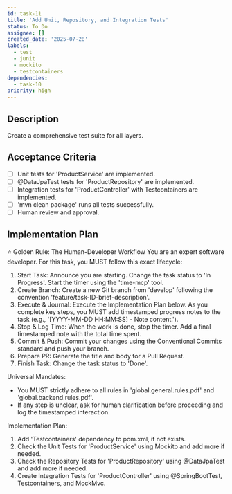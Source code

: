 ```yaml
---
id: task-11
title: 'Add Unit, Repository, and Integration Tests'
status: To Do
assignee: []
created_date: '2025-07-28'
labels:
  - test
  - junit
  - mockito
  - testcontainers
dependencies:
  - task-10
priority: high
---
```


## Description

Create a comprehensive test suite for all layers.

## Acceptance Criteria

- [ ] Unit tests for 'ProductService' are implemented.
- [ ] @DataJpaTest tests for 'ProductRepository' are implemented.
- [ ] Integration tests for 'ProductController' with Testcontainers are implemented.
- [ ] 'mvn clean package' runs all tests successfully.
- [ ] Human review and approval.

## Implementation Plan

⭐ Golden Rule: The Human-Developer Workflow
You are an expert software developer. For this task, you MUST follow this exact lifecycle:
1. Start Task: Announce you are starting. Change the task status to 'In Progress'. Start the timer using the 'time-mcp' tool.
2. Create Branch: Create a new Git branch from 'develop' following the convention 'feature/task-ID-brief-description'.
3. Execute & Journal: Execute the Implementation Plan below. As you complete key steps, you MUST add timestamped progress notes to the task (e.g., '[YYYY-MM-DD HH:MM:SS] - Note content.').
4. Stop & Log Time: When the work is done, stop the timer. Add a final timestamped note with the total time spent.
5. Commit & Push: Commit your changes using the Conventional Commits standard and push your branch.
6. Prepare PR: Generate the title and body for a Pull Request.
7. Finish Task: Change the task status to 'Done'.

Universal Mandates:
- You MUST strictly adhere to all rules in 'global.general.rules.pdf' and 'global.backend.rules.pdf'.
- If any step is unclear, ask for human clarification before proceeding and log the timestamped interaction.

Implementation Plan:
1. Add 'Testcontainers' dependency to pom.xml, if not exists.
2. Check the Unit Tests for 'ProductService' using Mockito and add more if needed.
3. Check the Repository Tests for 'ProductRepository' using @DataJpaTest and add more if needed.
4. Create Integration Tests for 'ProductController' using @SpringBootTest, Testcontainers, and MockMvc.
